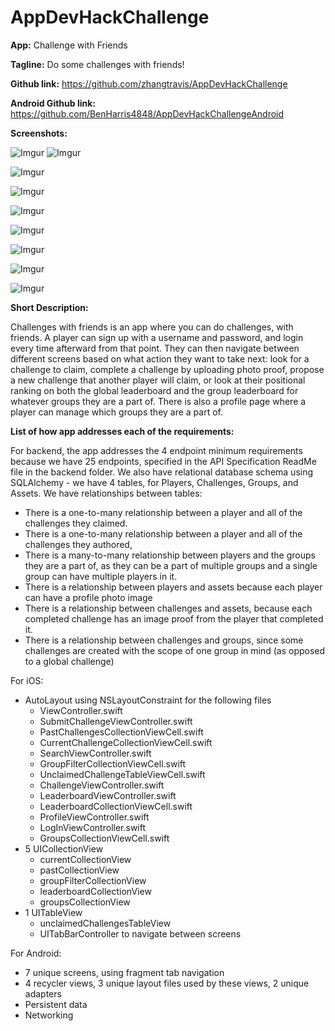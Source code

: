 # AppDevHackChallenge

**App:** Challenge with Friends

**Tagline:** Do some challenges with friends!

**Github link:** https://github.com/zhangtravis/AppDevHackChallenge

**Android Github link:** https://github.com/BenHarris4848/AppDevHackChallengeAndroid

**Screenshots:**
  
![Imgur](https://i.imgur.com/9AArBbPm.png) ![Imgur](https://i.imgur.com/A2D6fSsm.png)


![Imgur](https://i.imgur.com/A5wZrXqm.png)

![Imgur](https://i.imgur.com/1eIB6C2m.png)

![Imgur](https://i.imgur.com/hxgcl4ym.png)

![Imgur](https://i.imgur.com/eJ4Y3nwm.png)

![Imgur](https://i.imgur.com/5gZ4nJum.png)

![Imgur](https://i.imgur.com/pT8vlnYm.png)

![Imgur](https://i.imgur.com/u2dEi8Lm.png)

**Short Description:**

Challenges with friends is an app where you can do challenges, with friends. 
A player can sign up with a username and password, and login every time afterward from that point. 
They can then navigate between different screens based on what action they want to take next: look 
for a challenge to claim, complete a challenge by uploading photo proof, propose a new challenge that 
another player will claim, or look at their positional ranking on both the global leaderboard and the group 
leaderboard for whatever groups they are a part of. There is also a profile page where a player can manage which 
groups they are a part of.

**List of how app addresses each of the requirements:**

For backend, the app addresses the 4 endpoint minimum requirements because we have 25 endpoints, specified in the API Specification ReadMe file in the backend folder. We also have relational database schema using SQLAlchemy - we have 4 tables, for Players, Challenges, Groups, and Assets. We have relationships between tables: 
- There is a one-to-many relationship between a player and all of the challenges they claimed. 
- There is a one-to-many relationship between a player and all of the challenges they authored, 
- There is a many-to-many relationship between players and the groups they are a part of, as they can be a part of multiple groups and a single group can have multiple players in it.
- There is a relationship between players and assets because each player can have a profile photo image
- There is a relationship between challenges and assets, because each completed challenge has an image proof from the player that completed it.
- There is a relationship between challenges and groups, since some challenges are created with the scope of one group in mind (as opposed to a global challenge)

For iOS: 
- AutoLayout using NSLayoutConstraint for the following files
	- ViewController.swift
	- SubmitChallengeViewController.swift
	- PastChallengesCollectionViewCell.swift
	- CurrentChallengeCollectionViewCell.swift
	- SearchViewController.swift
	- GroupFilterCollectionViewCell.swift
	- UnclaimedChallengeTableViewCell.swift
	- ChallengeViewController.swift
	- LeaderboardViewController.swift
	- LeaderboardCollectionViewCell.swift
	- ProfileViewController.swift
	- LogInViewController.swift
	- GroupsCollectionViewCell.swift
- 5 UICollectionView
	- currentCollectionView
	- pastCollectionView
	- groupFilterCollectionView
	- leaderboardCollectionView
	- groupsCollectionView
- 1 UITableView
	- unclaimedChallengesTableView
	- UITabBarController to navigate between screens

For Android:
- 7 unique screens, using fragment tab navigation
- 4 recycler views, 3 unique layout files used by these views, 2 unique adapters
- Persistent data 
- Networking
